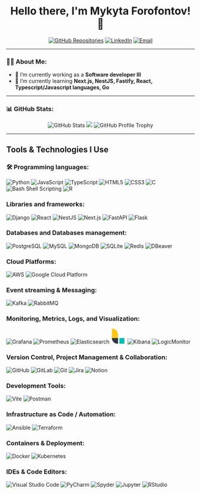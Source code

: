 <h1 align="center">Hello there, I'm Mykyta Forofontov! 👋</h1>

<p align="center">
  <a href="https://github.com/MForofontov?tab=repositories"><img src="https://img.shields.io/badge/-My%20Repos-181717?style=for-the-badge&logo=github" alt="GitHub Repositories"></a>
  <a href="https://www.linkedin.com/in/mykyta-forofontov-7128a31bb"><img src="https://img.shields.io/badge/-LinkedIn-0077B5?style=for-the-badge&logo=linkedin" alt="LinkedIn"></a>
  <a href="mailto:[mykyta_forofontov@hotmail.com]"><img src="https://img.shields.io/badge/-Email-c14438?style=for-the-badge&logo=Gmail&logoColor=white" alt="Email"></a>
</p>

---

### 👨‍💻 About Me:
- 🔭 I’m currently working as a **Software developer III**
- 🌱 I’m currently learning **Next.js, NestJS, Fastify, React, Typescript/Javascript languages, Go**

---

### 📊 GitHub Stats:
<p align="center">
  <img src="https://github-readme-stats.vercel.app/api?username=MForofontov&show_icons=true&theme=radical" alt="GitHub Stats" height="180em" />
  <img src="https://github-readme-stats.vercel.app/api/top-langs/?username=MForofontov&layout=compact&theme=radical" height="180em" />
  <img src="https://github-profile-trophy.vercel.app/?username=MForofontov&theme=onedark" alt="GitHub Profile Trophy">
</p>

---

## **Tools & Technologies I Use**

### 🛠️ Programming languages:
<p>
<!-- Python -->
<img src="https://cdn.jsdelivr.net/gh/devicons/devicon/icons/python/python-original.svg" width="40" height="40" alt="Python" />

<!-- JavaScript -->
<img src="https://cdn.jsdelivr.net/gh/devicons/devicon/icons/javascript/javascript-original.svg" width="40" height="40" alt="JavaScript" />

<!-- TypeScript -->
<img src="https://cdn.jsdelivr.net/gh/devicons/devicon/icons/typescript/typescript-original.svg" width="40" height="40" alt="TypeScript" />

<!-- HTML5 -->
<img src="https://cdn.jsdelivr.net/gh/devicons/devicon/icons/html5/html5-original.svg" width="40" height="40" alt="HTML5" />

<!-- CSS3 -->
<img src="https://cdn.jsdelivr.net/gh/devicons/devicon/icons/css3/css3-original.svg" width="40" height="40" alt="CSS3" />

<!-- C -->
<img src="https://cdn.jsdelivr.net/gh/devicons/devicon/icons/c/c-original.svg" width="40" height="40" alt="C" />

<!-- Shell Scripting (Bash) -->
<img src="https://cdn.jsdelivr.net/gh/devicons/devicon/icons/bash/bash-original.svg" width="40" height="40" alt="Bash Shell Scripting" />

<!-- R -->
<img src="https://cdn.jsdelivr.net/gh/devicons/devicon/icons/r/r-original.svg" width="40" height="40" alt="R" />
</p>

### Libraries and frameworks:

<p>
<!-- Django -->
<img src="https://cdn.jsdelivr.net/gh/devicons/devicon/icons/django/django-plain.svg" width="40" height="40" alt="Django" />

<!-- React -->
<img src="https://cdn.jsdelivr.net/gh/devicons/devicon/icons/react/react-original.svg" width="40" height="40" alt="React" />

<!-- NestJS -->
<img src="https://nestjs.com/img/logo-small.svg" width="40" height="40" alt="NestJS" />

<!-- Next.js -->
<img src="https://cdn.jsdelivr.net/gh/devicons/devicon/icons/nextjs/nextjs-original.svg" width="40" height="40" alt="Next.js" />

<!-- FastAPI -->
<img src="https://cdn.jsdelivr.net/gh/devicons/devicon/icons/fastapi/fastapi-original.svg" width="40" height="40" alt="FastAPI" />

<!-- Flask -->
<img src="https://cdn.jsdelivr.net/gh/devicons/devicon/icons/flask/flask-original.svg" width="40" height="40" alt="Flask" />
</p>

### Databases and Databases management:

<p>
<!-- PostgreSQL -->
<img src="https://cdn.jsdelivr.net/gh/devicons/devicon/icons/postgresql/postgresql-original.svg" width="40" height="40" alt="PostgreSQL" />

<!-- MySQL -->
<img src="https://cdn.jsdelivr.net/gh/devicons/devicon/icons/mysql/mysql-original.svg" width="40" height="40" alt="MySQL" />

<!-- MongoDB -->
<img src="https://cdn.jsdelivr.net/gh/devicons/devicon/icons/mongodb/mongodb-original.svg" width="40" height="40" alt="MongoDB" />

<!-- SQLite -->
<img src="https://cdn.jsdelivr.net/gh/devicons/devicon/icons/sqlite/sqlite-original.svg" width="40" height="40" alt="SQLite" />

<!-- Redis -->
<img src="https://cdn.jsdelivr.net/gh/devicons/devicon/icons/redis/redis-original.svg" width="40" height="40" alt="Redis" />

<!-- DBeaver -->
<img src="https://cdn.jsdelivr.net/gh/devicons/devicon/icons/dbeaver/dbeaver-original.svg" width="40" height="40" alt="DBeaver" />
</p>

### Cloud Platforms:

<p>
<!-- AWS -->
<img src="https://raw.githubusercontent.com/gilbarbara/logos/main/logos/aws.svg" width="40" height="40" alt="AWS" />

<!-- GCP -->
<img src="https://raw.githubusercontent.com/gilbarbara/logos/main/logos/google-cloud.svg" width="40" height="40" alt="Google Cloud Platform" />
</p>

### Event streaming & Messaging:

<p>
<!-- Celery -->

<!-- Kafka -->
<img src="https://cdn.jsdelivr.net/gh/devicons/devicon/icons/apachekafka/apachekafka-original.svg" width="40" height="40" alt="Kafka" />

<!-- RabbitMQ -->
<img src="https://cdn.jsdelivr.net/gh/devicons/devicon/icons/rabbitmq/rabbitmq-original.svg" width="40" height="40" alt="RabbitMQ" />

</p>

### Monitoring, Metrics, Logs, and Visualization:

<p>
<!-- Grafana -->
<img src="https://cdn.jsdelivr.net/gh/devicons/devicon/icons/grafana/grafana-original.svg" width="40" height="40" alt="Grafana" />

<!-- Prometheus -->
<img src="https://cdn.jsdelivr.net/gh/devicons/devicon/icons/prometheus/prometheus-original.svg" width="40" height="40" alt="Prometheus" />

<!-- Elasticsearch -->
<img src="https://cdn.jsdelivr.net/gh/devicons/devicon/icons/elasticsearch/elasticsearch-original.svg" width="40" height="40" alt="Elasticsearch" />

<!-- Logstash -->
<img src="https://raw.githubusercontent.com/devicons/devicon/master/icons/logstash/logstash-original.svg" width="40" height="40" alt="Logstash" />

<!-- Kibana -->
<img src="https://cdn.jsdelivr.net/gh/devicons/devicon/icons/kibana/kibana-original.svg" width="40" height="40" alt="Kibana" />

<!-- LogicMonitor -->
<img src="https://svgmix.com/uploads/71c5b8-logicmonitor.svg" width="40" height="40" alt="LogicMonitor" />

</p>

### Version Control, Project Management & Collaboration:

<p> 
<!-- GitHub --> 
<img src="https://cdn.jsdelivr.net/gh/devicons/devicon/icons/github/github-original.svg" width="40" height="40" alt="GitHub" />

<!-- GitLab -->
<img src="https://cdn.jsdelivr.net/gh/devicons/devicon/icons/gitlab/gitlab-original.svg" width="40" height="40" alt="GitLab" />

<!-- Git -->
<img src="https://cdn.jsdelivr.net/gh/devicons/devicon/icons/git/git-original.svg" width="40" height="40" alt="Git" />

<!-- Jira -->
<img src="https://cdn.jsdelivr.net/gh/devicons/devicon/icons/jira/jira-original.svg" width="40" height="40" alt="Jira" />

<!-- Notion -->
<img src="https://cdn.jsdelivr.net/gh/devicons/devicon/icons/notion/notion-original.svg" width="40" height="40" alt="Notion" />
</p>

### Development Tools:

<p>
<!-- Vite -->
<img src="https://cdn.jsdelivr.net/gh/devicons/devicon/icons/vite/vite-original.svg" width="40" height="40" alt="Vite" />

<!-- Postman -->
<img src="https://cdn.jsdelivr.net/gh/devicons/devicon/icons/postman/postman-original.svg" width="40" height="40" alt="Postman" />
</p>

### Infrastructure as Code / Automation:
<p>
<!-- Ansible --> 
<img src="https://cdn.jsdelivr.net/gh/devicons/devicon/icons/ansible/ansible-original.svg" width="40" height="40" alt="Ansible" />

<!-- Terraform -->
<img src="https://cdn.jsdelivr.net/gh/devicons/devicon/icons/terraform/terraform-original.svg" width="40" height="40" alt="Terraform" />

<!-- Rundeck -->

</p>

### Containers & Deployment:
<p>
<!-- Docker -->
<img src="https://cdn.jsdelivr.net/gh/devicons/devicon/icons/docker/docker-original.svg" width="40" height="40" alt="Docker" />

<!-- Kubernetes -->
<img src="https://cdn.jsdelivr.net/gh/devicons/devicon/icons/kubernetes/kubernetes-plain.svg" width="40" height="40" alt="Kubernetes" />
</p>

### IDEs & Code Editors:

<p>
<!-- Visual Studio Code -->
<img src="https://cdn.jsdelivr.net/gh/devicons/devicon/icons/vscode/vscode-original.svg" width="40" height="40" alt="Visual Studio Code" />

<!-- PyCharm -->
<img src="https://cdn.jsdelivr.net/gh/devicons/devicon/icons/pycharm/pycharm-original.svg" width="40" height="40" alt="PyCharm" />

<!-- Spyder -->
<img src="https://cdn.jsdelivr.net/gh/devicons/devicon/icons/spyder/spyder-original.svg" width="40" height="40" alt="Spyder" />

<!-- Jupyter -->
<img src="https://cdn.jsdelivr.net/gh/devicons/devicon/icons/jupyter/jupyter-original.svg" width="40" height="40" alt="Jupyter" />

<!-- RStudio -->
<img src="https://cdn.jsdelivr.net/gh/devicons/devicon/icons/rstudio/rstudio-original.svg" width="40" height="40" alt="RStudio" />
</p>

